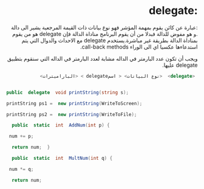  
<div dir = "rtl">


# :delegate 



 :عبارة عن كائن يقوم بمهمة المؤشر  فهو نوع بيانات ذات القيمة المرجعية يشير الى دالة .و هو مفوض للدالة فبدلا من أن يقوم البرنامج مناداة الدالة فإن delegate هو من يقوم بمناداة الدالة بطريقة غير مباشرة.يستخدم delegate مع الاحداث والدوال التي يتم استدعاءها عكسيا اي الى الوراء call-back  methods.

ويجب أن تكون عدد البارمتر في الداله مشابة لعدد البارمتر في الداله التي سنقوم بتطبيق delegate  عليها.

```c#
 <delegate>  <نوع البيانات> < اسمdelegate > <الباراميترات>
  ```

</div>

```c#

public  delegate  void printString(string s);

printString ps1 =  new printString(WriteToScreen);

printString ps2 =  new printString(WriteToFile);

  public  static  int  AddNum(int p) {

 num += p;

  return num;  }

  public  static  int  MultNum(int q) {

 num *= q;

  return num;
  ```


